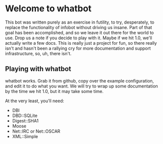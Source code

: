 Welcome to whatbot
==================

This bot was written purely as an exercise in futility, to try, desperately, to replace the functionality of infobot without driving us insane. Part of that goal has been accomplished, and so we leave it out there for the world to use. Drop us a note if you decide to play with it. Maybe if we hit 1.0, we'll actually write a few docs. This is really just a project for fun, so there really isn't and hasn't been a rallying cry for more documentation and support infrastructure, so, uh, there isn't.

Playing with whatbot
--------------------

whatbot works. Grab it from github, copy over the example configuration, and edit it to do what you want. We will try to wrap up some documentation by the time we hit 1.0, but it may take some time.

At the very least, you'll need:

* DBI
* DBD::SQLite
* Digest::SHA1
* Moose
* Net::IRC or Net::OSCAR
* XML::Simple


